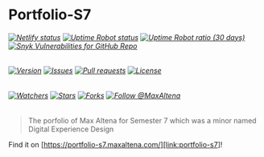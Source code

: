 # Portfolio-S7

###### [![Netlify status][img:netlify-status]][link:netlify-status] [![Uptime Robot status][img:uptimerobot-status]][link:uptimerobot-status] [![Uptime Robot ratio (30 days)][img:uptimerobot-ratio]][link:uptimerobot-status] [![Snyk Vulnerabilities for GitHub Repo][img:snyk]][link:snyk]

###### [![Version][img:github-version]][link:github-version] [![Issues][img:github-issues]][link:github-issues] [![Pull requests][img:github-prs]][link:github-prs] [![License][img:github-license]][link:github-license]

###### [![Watchers][img:watchers]][link:watchers] [![Stars][img:stars]][link:stars] [![Forks][img:forks]][link:forks] [![Follow @MaxAltena][img:follow-me]][link:follow-me]

> The porfolio of Max Altena for Semester 7 which was a minor named Digital Experience Design

Find it on [https://portfolio-s7.maxaltena.com/][link:portfolio-s7]!

[img:netlify-status]: https://img.shields.io/netlify/a93f73fc-9755-44a0-9d99-c6ddeca38b91
[link:netlify-status]: https://app.netlify.com/sites/portfolio-s7-maxaltena-com/deploys
[img:uptimerobot-status]: https://img.shields.io/uptimerobot/status/m786475165-44ecbd1ad3f655df23079514
[img:uptimerobot-ratio]: https://img.shields.io/uptimerobot/ratio/m786475165-44ecbd1ad3f655df23079514
[link:uptimerobot-status]: https://status-school.maxaltena.com/786475165
[img:snyk]: https://img.shields.io/snyk/vulnerabilities/github/MaxAltena/Portfolio-S7
[link:snyk]: https://app.snyk.io/org/maxaltena/project/6511ce6c-6be1-4a3e-990d-ff50837072a7
[img:github-version]: https://img.shields.io/github/package-json/v/MaxAltena/Portfolio-S7
[link:github-version]: https://github.com/MaxAltena/Portfolio-S7
[img:github-issues]: https://img.shields.io/github/issues/MaxAltena/Portfolio-S7
[link:github-issues]: https://github.com/MaxAltena/Portfolio-S7/issues
[img:github-prs]: https://img.shields.io/github/issues-pr/MaxAltena/Portfolio-S7
[link:github-prs]: https://github.com/MaxAltena/Portfolio-S7/pulls
[img:github-license]: https://img.shields.io/github/license/MaxAltena/Portfolio-S7
[link:github-license]: https://github.com/MaxAltena/Portfolio-S7/blob/production/LICENSE
[img:watchers]: https://img.shields.io/github/watchers/MaxAltena/Portfolio-S7?style=social
[link:watchers]: https://github.com/MaxAltena/Portfolio-S7/watchers
[img:stars]: https://img.shields.io/github/stars/MaxAltena/Portfolio-S7?style=social
[link:stars]: https://github.com/MaxAltena/Portfolio-S7/stargazers
[img:forks]: https://img.shields.io/github/forks/MaxAltena/Portfolio-S7?style=social
[link:forks]: https://github.com/MaxAltena/Portfolio-S7/forks
[img:follow-me]: https://img.shields.io/github/followers/maxaltena?style=social&label=Follow%20%40MaxAltena
[link:follow-me]: https://github.com/MaxAltena
[link:portfolio-s7]: https://portfolio-s7.maxaltena.com/
